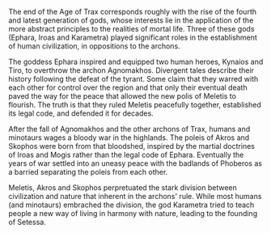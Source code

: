 The end of the Age of Trax corresponds roughly with the rise of the fourth and latest generation of gods, whose interests lie in the application of the more abstract principles to the realities of mortal life. Three of these gods (Ephara, Iroas and Karametra) played significant roles in the establishment of human civilization, in oppositions to the archons.

The goddess Ephara inspired and equipped two human heroes, Kynaios and Tiro, to overthrow the archon Agnomakhos. Divergent tales describe their history following the defeat of the tyrant. Some claim that they warred with each other for control over the region and that only their eventual death paved the way for the peace that allowed the new polis of Meletis to flourish. The truth is that they ruled Meletis peacefully together, established its legal code, and defended it for decades.

After the fall of Agnomakhos and the other archons of Trax, humans and minotaurs wages a bloody war in the highlands. The poleis of Akros and Skophos were born from that bloodshed, inspired by the martial doctrines of Iroas and Mogis rather than the legal code of Ephara. Eventually the years of war settled into an uneasy peace with the badlands of Phoberos as a barried separating the poleis from each other.

Meletis, Akros and Skophos perpretuated the stark division between civilization and nature that inherent in the archons' rule. While most humans (and minotaurs) embrached the division, the god Karametra tried to teach people a new way of living in harmony with nature, leading to the founding of Setessa.